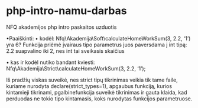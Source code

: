 # php-intro-namu-darbas
NFQ akademijos php intro paskaitos uzduotis

•Paaiškinti: • kodėl:
             Nfq\Akademija\Soft\calculateHomeWorkSum(3, 2.2, ‘1’) yra 6?
  Funkcija priėmė įvairaus tipo parametrus juos paversdama į int tipą: 2.2 suapvalino iki 2, nes int tai sveikasis skaičius

• kas ir kodėl nutiko bandant kviesti:
             Nfq\Akademija\Strict\calculateHomeWorkSum(3, 2.2, ‘1’);
             
 Iš pradžių viskas suveikė, nes strict tipų tikrinimas veikia tik tame faile, kuriame nurodyta declare(strict_types=1),
apgaubus funkciją, kurios kintamieji tikrinami, pgalbinefunkcija suveikė tikrinimas ir gauta klaida, kad perduodas ne tokio tipo
kintamasis, koks nurodytas funkcijos parametruose.  
